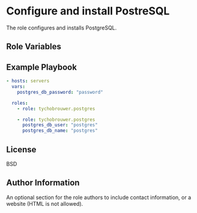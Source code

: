 Configure and install PostreSQL
=========

The role configures and installs PostgreSQL.

Role Variables
--------------

Example Playbook
----------------

```yaml
- hosts: servers
  vars:
    postgres_db_password: "password"

  roles:
    - role: tychobrouwer.postgres

    - role: tychobrouwer.postgres
      postgres_db_user: "postgres"
      postgres_db_name: "postgres"
```

License
-------

BSD

Author Information
------------------

An optional section for the role authors to include contact information, or a website (HTML is not allowed).
